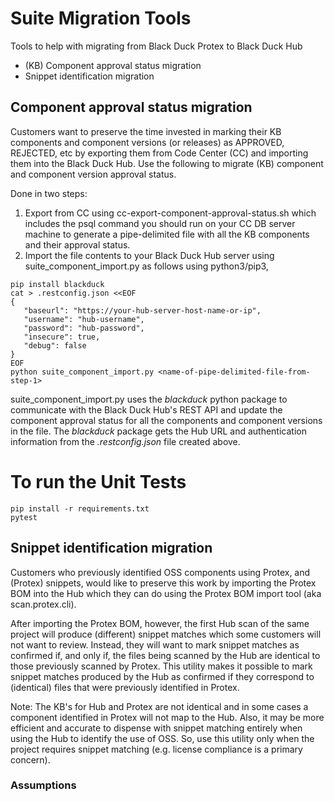# Suite Migration Tools

Tools to help with migrating from Black Duck Protex to Black Duck Hub

* (KB) Component approval status migration
* Snippet identification migration

## Component approval status migration

Customers want to preserve the time invested in marking their KB components and component versions (or releases) as APPROVED, REJECTED, etc by exporting them from Code Center (CC) and importing them into the Black Duck Hub. Use the following to migrate (KB) component and component version approval status.

Done in two steps:

1. Export from CC using cc-export-component-approval-status.sh which includes the psql command you should run on your CC DB server machine to generate a pipe-delimited file with all the KB components and their approval status.
1. Import the file contents to your Black Duck Hub server using suite_component_import.py as follows using python3/pip3,

```
pip install blackduck
cat > .restconfig.json <<EOF
{
   "baseurl": "https://your-hub-server-host-name-or-ip",
   "username": "hub-username",
   "password": "hub-password",
   "insecure": true,
   "debug": false	
}
EOF
python suite_component_import.py <name-of-pipe-delimited-file-from-step-1>
```

suite_component_import.py uses the _blackduck_ python package to communicate with the Black Duck Hub's REST API and update the component approval status for all the components and component versions in the file. The _blackduck_ package gets the Hub URL and authentication information from the *.restconfig.json* file created above.

# To run the Unit Tests

```
pip install -r requirements.txt
pytest
```

## Snippet identification migration

Customers who previously identified OSS components using Protex, and (Protex) snippets, would like to preserve this work by importing the Protex BOM into the Hub which they can do using the Protex BOM import tool (aka scan.protex.cli). 

After importing the Protex BOM, however, the first Hub scan of the same project will produce (different) snippet matches which some customers will not want to review. Instead, they will want to mark snippet matches as confirmed if, and only if, the files being scanned by the Hub are identical to those previously scanned by Protex. This utility makes it possible to mark snippet matches produced by the Hub as confirmed if they correspond to (identical) files that were previously identified in Protex.

Note: The KB's for Hub and Protex are not identical and in some cases a component identified in Protex will not map to the Hub. Also, it may be more efficient and accurate to dispense with snippet matching entirely when using the Hub to identify the use of OSS. So, use this utility only when the project requires snippet matching (e.g. license compliance is a primary concern).

### Assumptions


